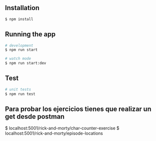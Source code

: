 ## Installation

```bash
$ npm install
```

## Running the app

```bash
# development
$ npm run start

# watch mode
$ npm run start:dev

```

## Test

```bash
# unit tests
$ npm run test

```

## Para probar los ejercicios tienes que realizar un get desde postman

$ localhost:5001/rick-and-morty/char-counter-exercise
$ localhost:5001/rick-and-morty/episode-locations
